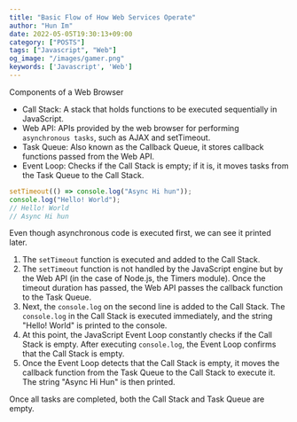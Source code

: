 ```yaml
---
title: "Basic Flow of How Web Services Operate"
author: "Hun Im"
date: 2022-05-05T19:30:13+09:00
category: ["POSTS"]
tags: ["Javascript", "Web"]
og_image: "/images/gamer.png" 
keywords: ['Javascript', 'Web']
---
```


Components of a Web Browser

- Call Stack: A stack that holds functions to be executed sequentially in JavaScript.
- Web API: APIs provided by the web browser for performing `asynchronous tasks`, such as AJAX and setTimeout.
- Task Queue: Also known as the Callback Queue, it stores callback functions passed from the Web API.
- Event Loop: Checks if the Call Stack is empty; if it is, it moves tasks from the Task Queue to the Call Stack.

```js
setTimeout(() => console.log("Async Hi hun"));
console.log("Hello! World");
// Hello! World
// Async Hi hun
```

Even though asynchronous code is executed first, we can see it printed later.

1. The `setTimeout` function is executed and added to the Call Stack.
2. The `setTimeout` function is not handled by the JavaScript engine but by the Web API (in the case of Node.js, the Timers module). Once the timeout duration has passed, the Web API passes the callback function to the Task Queue.
3. Next, the `console.log` on the second line is added to the Call Stack. The `console.log` in the Call Stack is executed immediately, and the string "Hello! World" is printed to the console.
4. At this point, the JavaScript Event Loop constantly checks if the Call Stack is empty. After executing `console.log`, the Event Loop confirms that the Call Stack is empty.
5. Once the Event Loop detects that the Call Stack is empty, it moves the callback function from the Task Queue to the Call Stack to execute it. The string "Async Hi Hun" is then printed.

Once all tasks are completed, both the Call Stack and Task Queue are empty.